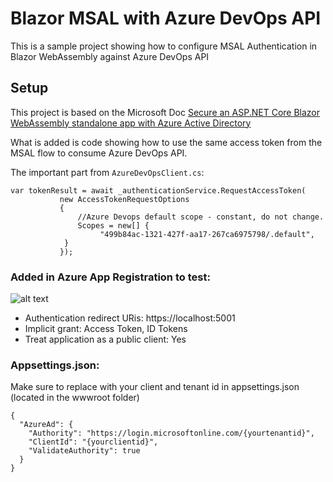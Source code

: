 # Blazor MSAL with Azure DevOps API
This is a sample project showing how to configure MSAL Authentication in Blazor WebAssembly against Azure DevOps API

## Setup
This project is based on the Microsoft Doc [Secure an ASP.NET Core Blazor WebAssembly standalone app with Azure Active Directory](https://docs.microsoft.com/en-us/aspnet/core/security/blazor/webassembly/standalone-with-azure-active-directory?view=aspnetcore-3.1)

What is added is code showing how to use the same access token from the MSAL flow to consume Azure DevOps API. 

The important part from `AzureDevOpsClient.cs`:
```
var tokenResult = await _authenticationService.RequestAccessToken(
           new AccessTokenRequestOptions
           {
               //Azure Devops default scope - constant, do not change.
               Scopes = new[] {
                    "499b84ac-1321-427f-aa17-267ca6975798/.default",
            }
           });
```

### Added in Azure App Registration to test:

![alt text](https://github.com/MortenMeisler/Blazor.MSAL/blob/master/appreg.png)

- Authentication redirect URis: https://localhost:5001
- Implicit grant: Access Token, ID Tokens
- Treat application as a public client: Yes


### Appsettings.json:
Make sure to replace with your client and tenant id in appsettings.json (located in the wwwroot folder)

```
{
  "AzureAd": {
    "Authority": "https://login.microsoftonline.com/{yourtenantid}",
    "ClientId": "{yourclientid}",
    "ValidateAuthority": true
  }
}
```







